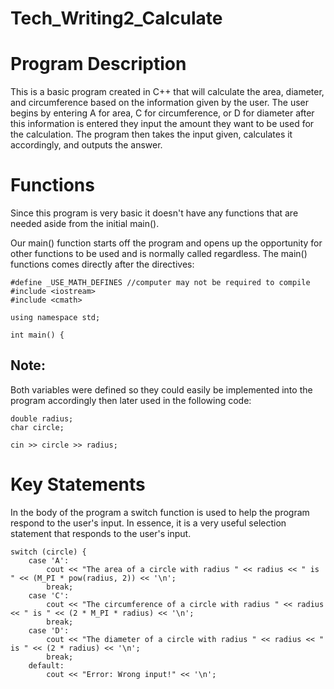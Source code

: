 # Tech_Writing2_Calculate
Program Description
===========================
This is a basic program created in C++ that will calculate the area, diameter, and circumference based on the information given by the user. The user begins by entering A for area, C for circumference, or D for diameter after this information is entered they input the amount they want to be used for the calculation. 
The program then takes the input given, calculates it accordingly, and outputs the answer.

Functions
===========================
Since this program is very basic it doesn't have any functions that are needed aside from the initial main().

Our main() function starts off the program and opens up the opportunity for other functions to be used and is normally called regardless. The main() functions comes directly after the directives:

```
#define _USE_MATH_DEFINES //computer may not be required to compile
#include <iostream>
#include <cmath>

using namespace std;

int main() { 
```

Note:
-----------
Both variables were defined so they could easily be implemented into the program accordingly then later used in the following code:

```
double radius;
char circle;

cin >> circle >> radius;
```

Key Statements
==================================
In the body of the program a switch function is used to help the program respond to the user's input. In essence, it is a very useful selection statement that responds to the user's input.

```
switch (circle) {
	case 'A':
		cout << "The area of a circle with radius " << radius << " is " << (M_PI * pow(radius, 2)) << '\n';
		break;
	case 'C':
		cout << "The circumference of a circle with radius " << radius << " is " << (2 * M_PI * radius) << '\n';
		break;
	case 'D':
		cout << "The diameter of a circle with radius " << radius << " is " << (2 * radius) << '\n';
		break;
	default:
		cout << "Error: Wrong input!" << '\n';
```
